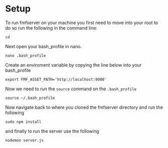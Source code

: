 # Setup
To run fmfserver on your machine you first need to move into your root
to do so run the following in the command line: 
```
cd
```

Next open your bash_profile in nano.
```
nano .bash_profile
```

Create an enviroment variable by copying the line below into your bash_profile
```
export FMF_ASSET_PATH='http://localhost:9000'
```

Now we need to run the `source` command on the `.bash_profile`
```
source ~/.bash_profile
```

Now navigate back to where you cloned the fmfserver directory and run the following
```
sudo npm install
```

and finally to run the server use the following
```
nodemon server.js
```

